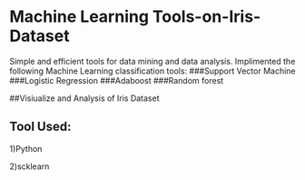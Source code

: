 # Machine Learning Tools-on-Iris-Dataset

Simple and efficient tools for data mining and data analysis.
Implimented the following Machine Learning classification tools: 
###Support Vector Machine 
###Logistic Regression 
###Adaboost
###Random forest


##Visiualize and Analysis of Iris Dataset 

## Tool Used:
1)Python

2)scklearn
